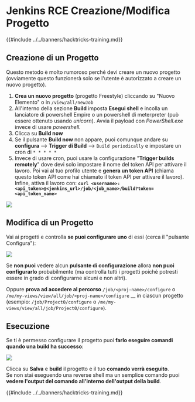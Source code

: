 # Jenkins RCE Creazione/Modifica Progetto

{{#include ../../banners/hacktricks-training.md}}

## Creazione di un Progetto

Questo metodo è molto rumoroso perché devi creare un nuovo progetto (ovviamente questo funzionerà solo se l'utente è autorizzato a creare un nuovo progetto).

1. **Crea un nuovo progetto** (progetto Freestyle) cliccando su "Nuovo Elemento" o in `/view/all/newJob`
2. All'interno della sezione **Build** imposta **Esegui shell** e incolla un lanciatore di powershell Empire o un powershell di meterpreter (può essere ottenuto usando _unicorn_). Avvia il payload con _PowerShell.exe_ invece di usare _powershell._
3. Clicca su **Build now**
1. Se il pulsante **Build now** non appare, puoi comunque andare su **configura** --> **Trigger di Build** --> `Build periodically` e impostare un cron di `* * * * *`
2. Invece di usare cron, puoi usare la configurazione "**Trigger builds remotely**" dove devi solo impostare il nome del token API per attivare il lavoro. Poi vai al tuo profilo utente e **genera un token API** (chiama questo token API come hai chiamato il token API per attivare il lavoro). Infine, attiva il lavoro con: **`curl <username>:<api_token>@<jenkins_url>/job/<job_name>/build?token=<api_token_name>`**

![](<../../images/image (165).png>)

## Modifica di un Progetto

Vai ai progetti e controlla **se puoi configurare uno** di essi (cerca il "pulsante Configura"):

![](<../../images/image (265).png>)

Se **non puoi** vedere alcun **pulsante di configurazione** allora **non puoi** **configurarlo** probabilmente (ma controlla tutti i progetti poiché potresti essere in grado di configurarne alcuni e non altri).

Oppure **prova ad accedere al percorso** `/job/<proj-name>/configure` o `/me/my-views/view/all/job/<proj-name>/configure` \_\_ in ciascun progetto (esempio: `/job/Project0/configure` o `/me/my-views/view/all/job/Project0/configure`).

## Esecuzione

Se ti è permesso configurare il progetto puoi **farlo eseguire comandi quando una build ha successo**:

![](<../../images/image (98).png>)

Clicca su **Salva** e **build** il progetto e il tuo **comando verrà eseguito**.\
Se non stai eseguendo una reverse shell ma un semplice comando puoi **vedere l'output del comando all'interno dell'output della build**.

{{#include ../../banners/hacktricks-training.md}}
